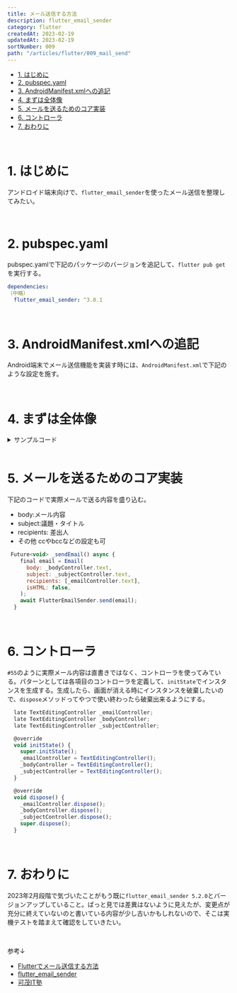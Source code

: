 ```yaml
---
title: メール送信する方法
description: flutter_email_sender
category: flutter
createdAt: 2023-02-19
updatedAt: 2023-02-19
sortNumber: 009
path: "/articles/flutter/009_mail_send"
---
```


<nuxt-content-wrapper>

- [1. はじめに](#1-はじめに)
- [2. pubspec.yaml](#2-pubspecyaml)
- [3. AndroidManifest.xmlへの追記](#3-androidmanifestxmlへの追記)
- [4. まずは全体像](#4-まずは全体像)
- [5. メールを送るためのコア実装](#5-メールを送るためのコア実装)
- [6. コントローラ](#6-コントローラ)
- [7. おわりに](#7-おわりに)

<br>

# 1. はじめに
アンドロイド端末向けで、`flutter_email_sender`を使ったメール送信を整理してみたい。

<br>

# 2. pubspec.yaml
pubspec.yamlで下記のパッケージのバージョンを追記して、`flutter pub get`を実行する。

```yaml
dependencies:
（中略）
  flutter_email_sender: ^3.0.1
```

<br>

# 3. AndroidManifest.xmlへの追記
Android端末でメール送信機能を実装す時には、`AndroidManifest.xml`で下記のような設定を施す。
<manifest package="com.example.journals">
    <queries>
        <intent>
            <action android:name="android.intent.action.SENDTO" />
            <data android:scheme="mailto" />
        </intent>
    </queries>

</manifest>

<br>

# 4. まずは全体像

<details><summary>サンプルコード</summary>

```js
import 'package:flutter/material.dart';
import 'package:flutter_email_sender/flutter_email_sender.dart';

import '../../common/footer.dart';

void main() => runApp(const Inquiry());

class Inquiry extends StatelessWidget {
  const Inquiry({Key? key}) : super(key: key);

  @override
  Widget build(BuildContext context) {
    return const MaterialApp(
      home: MailPage(),
    );
  }
}

class MailPage extends StatefulWidget {
  const MailPage({Key? key}) : super(key: key);

  @override
  State<MailPage> createState() => _MailPage();
}

class _MailPage extends State<MailPage> {
  late TextEditingController _emailController;
  late TextEditingController _bodyController;
  late TextEditingController _subjectController;

  @override
  void initState() {
    super.initState();
    _emailController = TextEditingController();
    _bodyController = TextEditingController();
    _subjectController = TextEditingController();
  }

  @override
  void dispose() {
    _emailController.dispose();
    _bodyController.dispose();
    _subjectController.dispose();
    super.dispose();
  }

  @override
  Widget build(BuildContext context) {
    return Scaffold(
      appBar: AppBar(title: const Text('メール送信')),
      body: SingleChildScrollView(
        child: Padding(
          padding: const EdgeInsets.symmetric(horizontal: 16),
          child: Column(
            children: [
              const SizedBox(height: 40),
              TextFormField(
                controller: _emailController,
                decoration: const InputDecoration(hintText: '宛先'),
              ),
              const SizedBox(height: 20),
              TextFormField(
                controller: _subjectController,
                decoration: const InputDecoration(hintText: '件名'),
              ),
              const SizedBox(height: 20),
              TextFormField(
                controller: _bodyController,
                decoration: const InputDecoration(hintText: '本文'),
              ),
              const SizedBox(height: 20),
              ElevatedButton(onPressed: _sendEmail, child: const Text('送信する')),
              const SizedBox(height: 40),
            ],
          ),
        ),
      ),
      bottomNavigationBar: const Footer(),
    );
  }

  Future<void> _sendEmail() async {
    final email = Email(
      body: _bodyController.text,
      subject: _subjectController.text,
      recipients: [_emailController.text],
      isHTML: false,
    );

    await FlutterEmailSender.send(email);
  }
}

```

</details>

<br>

# 5. メールを送るためのコア実装
下記のコードで実際メールで送る内容を盛り込む。
- body:メール内容
- subject:議題・タイトル
- recipients: 差出人
- その他 ccやbccなどの設定も可

```js
 Future<void> _sendEmail() async {
    final email = Email(
      body: _bodyController.text,
      subject: _subjectController.text,
      recipients: [_emailController.text],
      isHTML: false,
    );
    await FlutterEmailSender.send(email);
  }
```

<br>

# 6. コントローラ
`#55`のように実際メール内容は直書きではなく、コントローラを使ってみている。パターンとしては各項目のコントローラを定義して、`initState`でインスタンスを生成する。生成したら、画面が消える時にインスタンスを破棄したいので、`dispose`メソッドってやつで使い終わったら破棄出来るようにする。

```js
  late TextEditingController _emailController;
  late TextEditingController _bodyController;
  late TextEditingController _subjectController;

  @override
  void initState() {
    super.initState();
    _emailController = TextEditingController();
    _bodyController = TextEditingController();
    _subjectController = TextEditingController();
  }

  @override
  void dispose() {
    _emailController.dispose();
    _bodyController.dispose();
    _subjectController.dispose();
    super.dispose();
  }
```

<br>

# 7. おわりに
2023年2月段階で気づいたことがもう既に`flutter_email_sender 5.2.0`とバージョンアップしていること。ぱっと見では差異はないように見えたが、変更点が充分に終えていないのと書いている内容が少し古いかもしれないので、そこは実機テストを踏まえて確認をしていきたい。

<br>

参考↓
- [Flutterでメール送信する方法](http://pineplanter.moo.jp/non-it-salaryman/2020/08/31/post-9008/)
- [flutter_email_sender](https://pub.dev/packages/flutter_email_sender)
- [可茂IT塾](https://www.kamo-it.org/blog/flutter-mail/)
</nuxt-content-wrapper>
